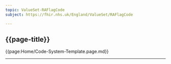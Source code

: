 ```yaml
---
topic: ValueSet-RAFlagCode
subject: https://fhir.nhs.uk/England/ValueSet/RAFlagCode

---
```

## {{page-title}}

{{page:Home/Code-System-Template.page.md}}

---


